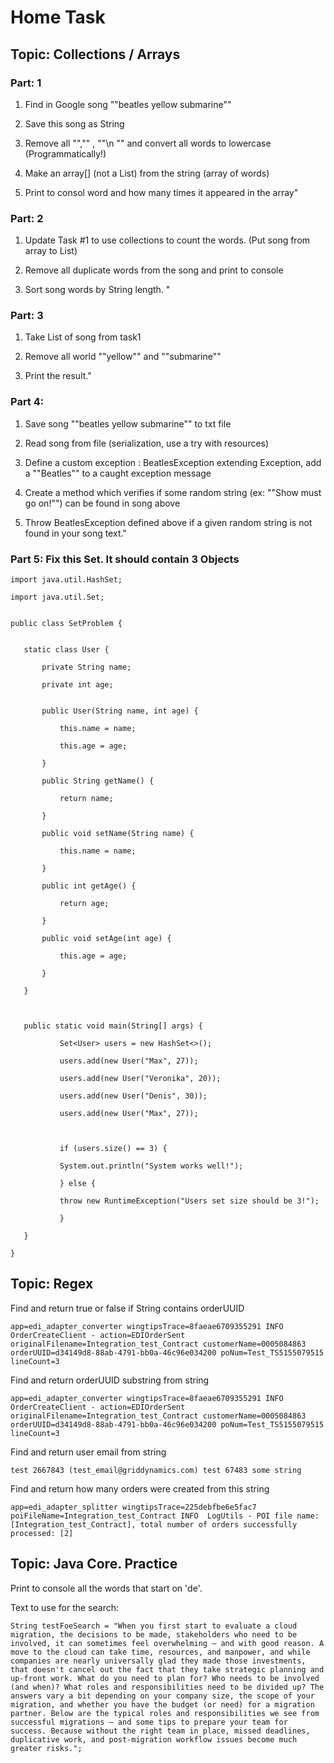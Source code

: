 # Home Task
## Topic: Collections / Arrays

### Part: 1

1. Find in Google song ""beatles yellow submarine""

2. Save this song as String

3. Remove all "","" , ""\n "" and convert all words to lowercase (Programmatically!)

4. Make an array[] (not a List) from the string (array of words)

5. Print to consol word and how many times it appeared in the array"


### Part: 2

1. Update Task #1 to use collections to count the words.  (Put song from array to List)      

2. Remove all duplicate words from the song and print to console

3. Sort song words by String length. "                        

        

### Part: 3                

1. Take List<String> of song from task1

2. Remove all world ""yellow"" and ""submarine""

3. Print the result."                        


### Part 4:

1. Save song ""beatles yellow submarine"" to txt file

2. Read song from file (serialization, use a try with resources)

3. Define a custom exception : BeatlesException extending Exception, add a ""Beatles"" to a caught exception message

4. Create a method which verifies if some random string (ex: ""Show must go on!"") can be found in song above

5. Throw BeatlesException defined above if a given random string is not found in your song text."


### Part 5: Fix this Set. It should contain 3 Objects

```
import java.util.HashSet;

import java.util.Set;


public class SetProblem {


   static class User {

       private String name;

       private int age;


       public User(String name, int age) {

           this.name = name;

           this.age = age;

       }

       public String getName() {

           return name;

       }

       public void setName(String name) {

           this.name = name;

       }

       public int getAge() {

           return age;

       }

       public void setAge(int age) {

           this.age = age;

       }

   }

 

   public static void main(String[] args) {

           Set<User> users = new HashSet<>();

           users.add(new User("Max", 27));

           users.add(new User("Veronika", 20));

           users.add(new User("Denis", 30));

           users.add(new User("Max", 27));

 

           if (users.size() == 3) {

           System.out.println("System works well!");

           } else {

           throw new RuntimeException("Users set size should be 3!");

           }

   }

}
```

## Topic: Regex

 Find and return true or false if String contains orderUUID

```
app=edi_adapter_converter wingtipsTrace=8faeae6709355291 INFO  OrderCreateClient - action=EDIOrderSent originalFilename=Integration_test_Contract customerName=0005084863 orderUUID=d34149d8-88ab-4791-bb0a-46c96e034200 poNum=Test_TS5155079515 lineCount=3
```

Find and return orderUUID substring from string

```
app=edi_adapter_converter wingtipsTrace=8faeae6709355291 INFO  OrderCreateClient - action=EDIOrderSent originalFilename=Integration_test_Contract customerName=0005084863 orderUUID=d34149d8-88ab-4791-bb0a-46c96e034200 poNum=Test_TS5155079515 lineCount=3
```

Find and return user email from string 

```
test 2667843 (test_email@griddynamics.com) test 67483 some string 
```

Find and return how many orders were created from this string 

```
app=edi_adapter_splitter wingtipsTrace=225debfbe6e5fac7 poiFileName=Integration_test_Contract INFO  LogUtils - POI file name: [Integration_test_Contract], total number of orders successfully processed: [2]
```

## Topic: Java Core. Practice 

Print to console all the words that start on 'de'.


Text to use for the search:

```
String testFoeSearch = "When you first start to evaluate a cloud migration, the decisions to be made, stakeholders who need to be involved, it can sometimes feel overwhelming – and with good reason. A move to the cloud can take time, resources, and manpower, and while companies are nearly universally glad they made those investments, that doesn't cancel out the fact that they take strategic planning and up-front work. What do you need to plan for? Who needs to be involved (and when)? What roles and responsibilities need to be divided up? The answers vary a bit depending on your company size, the scope of your migration, and whether you have the budget (or need) for a migration partner. Below are the typical roles and responsibilities we see from successful migrations – and some tips to prepare your team for success. Because without the right team in place, missed deadlines, duplicative work, and post-migration workflow issues become much greater risks.";
```